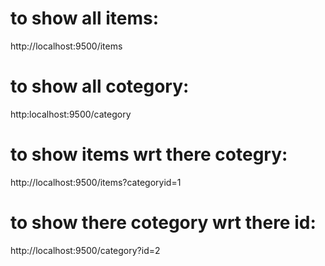 # to show all items:
http://localhost:9500/items

# to show all cotegory:
http:localhost:9500/category

# to show items wrt there cotegry:
http://localhost:9500/items?categoryid=1

# to show there cotegory wrt there id:
http://localhost:9500/category?id=2

